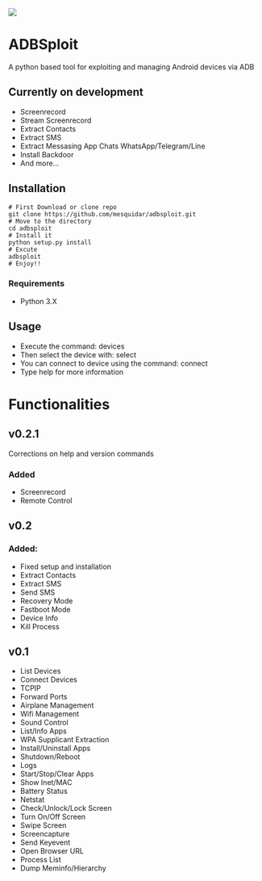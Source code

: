 ![](https://raw.githubusercontent.com/mesquidar/adbsploit/master/adbsploit.png)

# ADBSploit

A python based tool for exploiting and managing Android devices via ADB

## Currently on development

- Screenrecord
- Stream Screenrecord
- Extract Contacts
- Extract SMS
- Extract Messasing App Chats WhatsApp/Telegram/Line
- Install Backdoor
- And more...

## Installation
```
# First Download or clone repo
git clone https://github.com/mesquidar/adbsploit.git
# Move to the directory
cd adbsploit
# Install it
python setup.py install
# Excute 
adbsploit
# Enjoy!!
```

### Requirements 
- Python 3.X

## Usage
- Execute the command: devices
- Then select the device  with: select
- You can connect to device using the command: connect
- Type help for more information

# Functionalities

## v0.2.1
Corrections on help and version commands

### Added
- Screenrecord
- Remote Control

## v0.2

### Added:
- Fixed setup and installation
- Extract Contacts
- Extract SMS
- Send SMS
- Recovery Mode
- Fastboot Mode
- Device Info
- Kill Process

## v0.1
- List Devices
- Connect Devices
- TCPIP
- Forward Ports
- Airplane Management
- Wifi Management
- Sound Control
- List/Info Apps
- WPA Supplicant Extraction
- Install/Uninstall Apps
- Shutdown/Reboot
- Logs
- Start/Stop/Clear Apps
- Show Inet/MAC
- Battery Status
- Netstat
- Check/Unlock/Lock Screen
- Turn On/Off Screen
- Swipe Screen
- Screencapture
- Send Keyevent
- Open Browser URL
- Process List
- Dump Meminfo/Hierarchy





